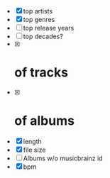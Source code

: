 * [x] top artists
* [x] top genres
* [ ] top release years
* [ ] top decades?
* [x] # of tracks
* [x] # of albums
* [x] length 
* [x] file size
* [ ] Albums w/o musicbrainz id
* [x] bpm